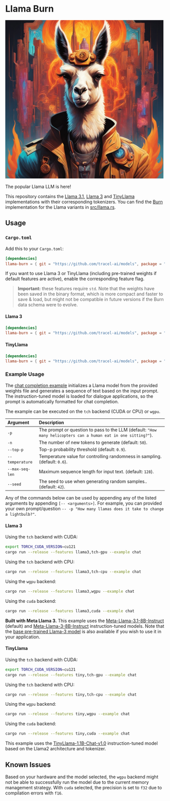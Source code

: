 # Llama Burn

<img src="./assets/llama-burn.jpeg" alt="An image of a llama surrounded by fiery colors and a gust of fire" width="500px"/>

The popular Llama LLM is here!

This repository contains the [Llama 3.1](https://github.com/meta-llama/llama-models/),
[Llama 3](https://github.com/meta-llama/llama3) and
[TinyLlama](https://github.com/jzhang38/TinyLlama) implementations with their corresponding
tokenizers. You can find the [Burn](https://github.com/tracel-ai/burn) implementation for the Llama
variants in [src/llama.rs](src/llama.rs).

## Usage

### `Cargo.toml`

Add this to your `Cargo.toml`:

```toml
[dependencies]
llama-burn = { git = "https://github.com/tracel-ai/models", package = "llama-burn", default-features = false }
```

If you want to use Llama 3 or TinyLlama (including pre-trained weights if default features are
active), enable the corresponding feature flag.

> **Important:** these features require `std`. Note that the weights have been saved in the binary
> format, which is more compact and faster to save & load, but might not be compatible in future
> versions if the Burn data schema were to evolve.

#### Llama 3

```toml
[dependencies]
llama-burn = { git = "https://github.com/tracel-ai/models", package = "llama-burn", features = ["llama3"] }
```

#### TinyLlama

```toml
[dependencies]
llama-burn = { git = "https://github.com/tracel-ai/models", package = "llama-burn", features = ["tiny"] }
```

### Example Usage

The [chat completion example](examples/chat.rs) initializes a Llama model from the provided weights
file and generates a sequence of text based on the input prompt. The instruction-tuned model is
loaded for dialogue applications, so the prompt is automatically formatted for chat completion.

The example can be executed on the `tch` backend (CUDA or CPU) or `wgpu`.

| Argument        | Description                                                                                                    |
| :-------------- | :------------------------------------------------------------------------------------------------------------- |
| `-p`            | The prompt or question to pass to the LLM (default: `"How many helicopters can a human eat in one sitting?"`). |
| `-n`            | The number of new tokens to generate (default: `50`).                                                          |
| `--top-p`       | Top-p probability threshold (default: `0.9`).                                                                  |
| `--temperature` | Temperature value for controlling randomness in sampling. (default: `0.6`).                                    |
| `--max-seq-len` | Maximum sequence length for input text. (default: `128`).                                                      |
| `--seed`        | The seed to use when generating random samples.. (default: `42`).                                              |

Any of the commands below can be used by appending any of the listed arguments by appending
`[-- <arguments>]`. For example, you can provided your own prompt/question
`-- -p "How many llamas does it take to change a lightbulb?"`.

#### Llama 3

Using the `tch` backend with CUDA:

```sh
export TORCH_CUDA_VERSION=cu121
cargo run --release --features llama3,tch-gpu --example chat
```

Using the `tch` backend with CPU:

```sh
cargo run --release --features llama3,tch-cpu --example chat
```

Using the `wgpu` backend:

```sh
cargo run --release --features llama3,wgpu --example chat
```

Using the `cuda` backend:

```sh
cargo run --release --features llama3,cuda --example chat
```

**Built with Meta Llama 3.** This example uses the
[Meta-Llama-3.1-8B-Instruct](https://huggingface.co/meta-llama/Meta-Llama-3.1-8B-Instruct) (default)
and [Meta-Llama-3-8B-Instruct](https://huggingface.co/meta-llama/Meta-Llama-3-8B-Instruct)
instruction-tuned models. Note that the [base pre-trained Llama-3 model](./src/pretrained.rs#L77) is
also available if you wish to use it in your application.

#### TinyLlama

Using the `tch` backend with CUDA:

```sh
export TORCH_CUDA_VERSION=cu121
cargo run --release --features tiny,tch-gpu --example chat
```

Using the `tch` backend with CPU:

```sh
cargo run --release --features tiny,tch-cpu --example chat
```

Using the `wgpu` backend:

```sh
cargo run --release --features tiny,wgpu --example chat
```

Using the `cuda` backend:

```sh
cargo run --release --features tiny,cuda --example chat
```

This example uses the
[TinyLlama-1.1B-Chat-v1.0](https://huggingface.co/TinyLlama/TinyLlama-1.1B-Chat-v1.0)
instruction-tuned model based on the Llama2 architecture and tokenizer.

## Known Issues

Based on your hardware and the model selected, the `wgpu` backend might not be able to successfully
run the model due to the current memory management strategy. With `cuda` selected, the precision is
set to `f32` due to compilation errors with `f16`.
